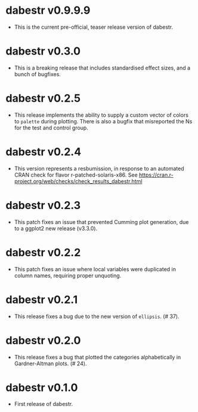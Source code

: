 # dabestr v0.9.9.9
* This is the current pre-official, teaser release version of dabestr.

# dabestr v0.3.0
* This is a breaking release that includes standardised effect sizes, and a bunch of bugfixes.

# dabestr v0.2.5
* This release implements the ability to supply a custom vector of colors to `palette` during plotting. There is also a bugfix that misreported the Ns for the test and control group.

# dabestr v0.2.4
* This version represents a resbumission, in response to an automated CRAN check for flavor r-patched-solaris-x86. See https://cran.r-project.org/web/checks/check_results_dabestr.html

# dabestr v0.2.3
* This patch fixes an issue that prevented Cumming plot generation, due to a ggplot2 new release (v3.3.0).

# dabestr v0.2.2
* This patch fixes an issue where local variables were duplicated in column names, requiring proper unquoting.

# dabestr v0.2.1
* This release fixes a bug due to the new version of `ellipsis`. (# 37).

# dabestr v0.2.0

* This release fixes a bug that plotted the categories alphabetically in Gardner-Altman plots. (# 24).

# dabestr v0.1.0

* First release of dabestr.
